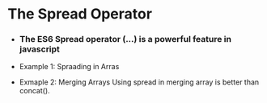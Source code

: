 # The Spread Operator

- ### The ES6 Spread operator (...) is a powerful feature in javascript

- Example 1: Spraading in Arras

- Exmaple 2: Merging Arrays
Using spread in merging array is better than concat().
